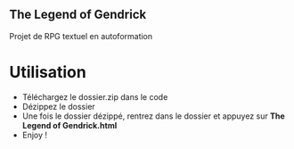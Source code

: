 ## The Legend of Gendrick
Projet de RPG textuel en autoformation
# Utilisation 
- Téléchargez le dossier.zip dans le code
- Dézippez le dossier
- Une fois le dossier dézippé, rentrez dans le dossier et appuyez sur **The Legend of Gendrick.html**
- Enjoy !
